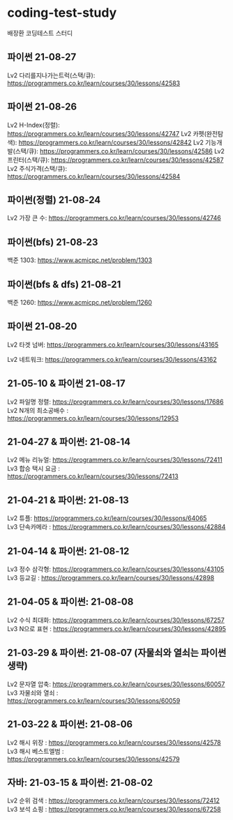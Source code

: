 # coding-test-study 

배장환 코딩테스트 스터디
## 파이썬 21-08-27
Lv2 다리를지나가는트럭(스택/큐): https://programmers.co.kr/learn/courses/30/lessons/42583

## 파이썬 21-08-26
Lv2 H-Index(정렬): https://programmers.co.kr/learn/courses/30/lessons/42747
Lv2 카펫(완전탐색): https://programmers.co.kr/learn/courses/30/lessons/42842
Lv2 기능개발(스택/큐): https://programmers.co.kr/learn/courses/30/lessons/42586
Lv2 프린터(스택/큐): https://programmers.co.kr/learn/courses/30/lessons/42587
Lv2 주식가격(스택/큐): https://programmers.co.kr/learn/courses/30/lessons/42584

## 파이썬(정렬) 21-08-24
Lv2 가장 큰 수: https://programmers.co.kr/learn/courses/30/lessons/42746

## 파이썬(bfs) 21-08-23 
백준 1303: https://www.acmicpc.net/problem/1303

## 파이썬(bfs & dfs) 21-08-21 
백준 1260: https://www.acmicpc.net/problem/1260

## 파이썬 21-08-20
Lv2 타겟 넘버: https://programmers.co.kr/learn/courses/30/lessons/43165

Lv2 네트워크: https://programmers.co.kr/learn/courses/30/lessons/43162

## 21-05-10 & 파이썬 21-08-17
Lv2 파일명 정렬: https://programmers.co.kr/learn/courses/30/lessons/17686  
Lv2 N개의 최소공배수 : https://programmers.co.kr/learn/courses/30/lessons/12953  

## 21-04-27 & 파이썬: 21-08-14

Lv2 메뉴 리뉴얼: https://programmers.co.kr/learn/courses/30/lessons/72411  
Lv3 합승 택시 요금 : https://programmers.co.kr/learn/courses/30/lessons/72413

## 21-04-21 & 파이썬: 21-08-13

Lv2 튜플: https://programmers.co.kr/learn/courses/30/lessons/64065  
Lv3 단속카메라 : https://programmers.co.kr/learn/courses/30/lessons/42884

## 21-04-14 & 파이썬: 21-08-12

Lv3 정수 삼각형: https://programmers.co.kr/learn/courses/30/lessons/43105  
Lv3 등교길 : https://programmers.co.kr/learn/courses/30/lessons/42898

## 21-04-05 & 파이썬: 21-08-08

Lv2 수식 최대화: https://programmers.co.kr/learn/courses/30/lessons/67257  
Lv3 N으로 표현 : https://programmers.co.kr/learn/courses/30/lessons/42895

## 21-03-29 & 파이썬: 21-08-07 (자물쇠와 열쇠는 파이썬 생략)

Lv2 문자열 압축: https://programmers.co.kr/learn/courses/30/lessons/60057  
Lv3 자물쇠와 열쇠 : https://programmers.co.kr/learn/courses/30/lessons/60059

## 21-03-22 & 파이썬: 21-08-06

Lv2 해시 위장 : https://programmers.co.kr/learn/courses/30/lessons/42578  
Lv3 해시 베스트엘범 : https://programmers.co.kr/learn/courses/30/lessons/42579

## 자바: 21-03-15 & 파이썬: 21-08-02

Lv2 순위 검색 : https://programmers.co.kr/learn/courses/30/lessons/72412  
Lv3 보석 쇼핑 : https://programmers.co.kr/learn/courses/30/lessons/67258
